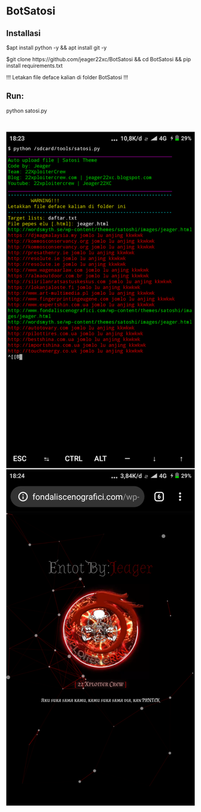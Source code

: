 # BotSatosi
<h2>Installasi</h2>
<p>$apt install python -y && apt install git -y</p>
<p>$git clone https://github.com/jeager22xc/BotSatosi && cd BotSatosi && pip install requirements.txt</p>
<p>!!! Letakan file deface kalian di folder BotSatosi !!!</p>
<h2>Run:</h2>
<p>python satosi.py</p>
<br>
<br>
<img src="Screenshot_2020-03-15-18-23-17-809_com.termux.png">
<img src="Screenshot_2020-03-15-18-24-53-738_com.android.chrome.png">
